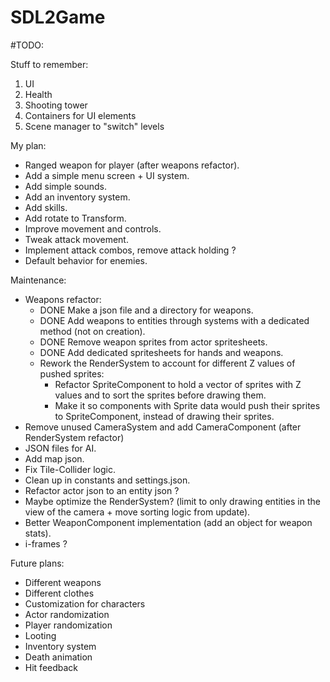 # SDL2Game

#TODO:

Stuff to remember:
1. UI
2. Health
3. Shooting tower
4. Containers for UI elements
5. Scene manager to "switch" levels

My plan:
- Ranged weapon for player (after weapons refactor).
- Add a simple menu screen + UI system.
- Add simple sounds.
- Add an inventory system.
- Add skills.
- Add rotate to Transform.
- Improve movement and controls.
- Tweak attack movement.
- Implement attack combos, remove attack holding ?
- Default behavior for enemies.

Maintenance:
- Weapons refactor:
    * DONE Make a json file and a directory for weapons.
    * DONE Add weapons to entities through systems with a dedicated method (not on creation).
    * DONE Remove weapon sprites from actor spritesheets.
    * DONE Add dedicated spritesheets for hands and weapons.
    * Rework the RenderSystem to account for different Z values of pushed sprites:
        - Refactor SpriteComponent to hold a vector of sprites with Z values and to sort the sprites before drawing them.
        - Make it so components with Sprite data would push their sprites to SpriteComponent, instead of drawing their sprites.
- Remove unused CameraSystem and add CameraComponent (after RenderSystem refactor)
- JSON files for AI.
- Add map json.
- Fix Tile-Collider logic.
- Clean up in constants and settings.json.
- Refactor actor json to an entity json ?
- Maybe optimize the RenderSystem? (limit to only drawing entities in the view of the camera + move sorting logic from update).
- Better WeaponComponent implementation (add an object for weapon stats).
- i-frames ?

Future plans:
- Different weapons
- Different clothes
- Customization for characters
- Actor randomization
- Player randomization
- Looting
- Inventory system
- Death animation
- Hit feedback